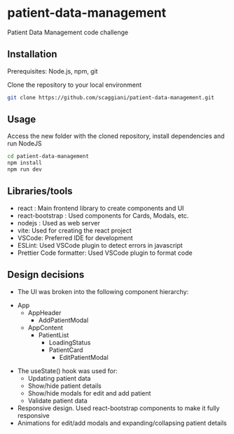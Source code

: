 # patient-data-management
Patient Data Management code challenge

## Installation
Prerequisites: Node.js, npm, git

Clone the repository to your local environment
```bash
git clone https://github.com/scaggiani/patient-data-management.git
```

## Usage
Access the new folder with the cloned repository, install dependencies and run NodeJS
```bash
cd patient-data-management
npm install
npm run dev
```

## Libraries/tools 
- react : Main frontend library to create components and UI
- react-bootstrap : Used components for Cards, Modals, etc.
- nodejs : Used as web server 
- vite: Used for creating the react project
- VSCode: Preferred IDE for development
- ESLint: Used VSCode plugin to detect errors in javascript
- Prettier Code formatter: Used VSCode plugin to format code
   
## Design decisions 
- The UI was broken into the following component hierarchy:

* App       
  * AppHeader
       * AddPatientModal
   * AppContent
       * PatientList  
           * LoadingStatus
           * PatientCard
               * EditPatientModal
- The useState() hook was used for:
  * Updating patient data
  * Show/hide patient details
  * Show/hide modals for edit and add patient
  * Validate patient data
- Responsive design. Used react-bootstrap components to make it fully responsive
- Animations for edit/add modals and expanding/collapsing patient details



